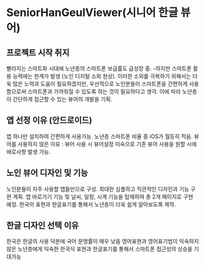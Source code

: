 # SeniorHanGeulViewer(시니어 한글 뷰어)

## 프로젝트 시작 취지
빨라지는 스마트화 시대에 노년층의 스마트폰 보급률도 급성장 중.
-하지만 스마트폰 활용 능력에는 한계가 발생 (노인 디지털 소외 현상).
이러한 소외를 극복하기 위해서는 더욱 많은 노력과 도움이 필요하겠지만,
우선적으로 노인분들이 스마트폰을 간편하게 사용함으로써 스마트폰과 가까워질 수 있도록 하는 것이 필요하다고 생각.
이에 따라 노년층이 간단하게 접근할 수 있는 뷰어의 개발을 기획.

## 앱 선정 이유 (안드로이드)
앱 하나만 설치하여 간편하게 사용가능.
노년층 스마트폰 비율 중 iOS가 월등히 적음.
뷰어를 사용하지 않은 이유 : 뷰어 사용 시 뷰어설정 미숙으로 기존 뷰어 사용을 원할 시에 애로사항 발생 가능.

## 노인 뷰어 디자인 및 기능
노인분들이 자주 사용할 앱들만으로 구성.
최대한 심플하고 직관적인 디자인과 기능 구현 계획.
앱 바로가기 기능 및 날씨, 일정, 시계 기능을 탑재하여 총 2개 페이지로 구현 예정.
한국어 표현과 한글표기를 통해서 노년층이 더욱 쉽게 알아보도록 제작.

## 한글 디자인 선택 이유
한국은 한글의 사용 덕분에 국어 문맹률이 매우 낮음
영어표현과 영어표기법이 익숙하지 않은 노년층에게 익숙한 한국식 표현과 한글표기를 통해서 스마트폰 접근성의 상승을 기대가능
